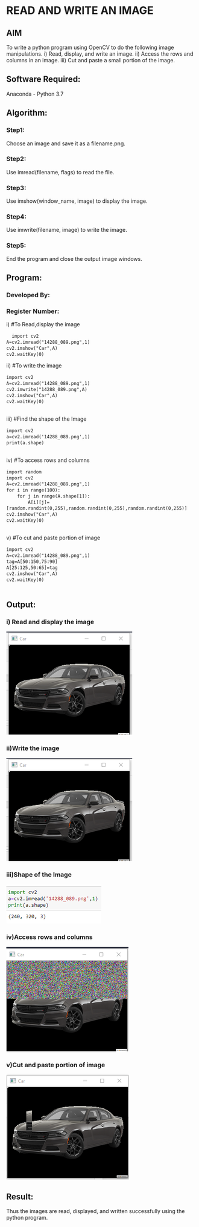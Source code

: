 # READ AND WRITE AN IMAGE
## AIM
To write a python program using OpenCV to do the following image manipulations.
i) Read, display, and write an image.
ii) Access the rows and columns in an image.
iii) Cut and paste a small portion of the image.

## Software Required:
Anaconda - Python 3.7
## Algorithm:
### Step1:
Choose an image and save it as a filename.png.
### Step2:
Use imread(filename, flags) to read the file.
### Step3:
Use imshow(window_name, image) to display the image.
### Step4:
Use imwrite(filename, image) to write the image.
### Step5:
End the program and close the output image windows.
## Program:
### Developed By:
### Register Number: 
i) #To Read,display the image
```
  import cv2
A=cv2.imread("14288_089.png",1)
cv2.imshow("Car",A)
cv2.waitKey(0)
```
ii) #To write the image
```
import cv2
A=cv2.imread("14288_089.png",1)
cv2.imwrite("14288_089.png",A)
cv2.imshow("Car",A)
cv2.waitKey(0)


```
iii) #Find the shape of the Image
```
import cv2
a=cv2.imread('14288_089.png',1)
print(a.shape)


```
iv) #To access rows and columns
```
import random
import cv2
A=cv2.imread("14288_089.png",1)
for i in range(100):
    for j in range(A.shape[1]):
        A[i][j]=[random.randint(0,255),random.randint(0,255),random.randint(0,255)]
cv2.imshow("Car",A)
cv2.waitKey(0)


```
v) #To cut and paste portion of image
```
import cv2
A=cv2.imread("14288_089.png",1)
tag=A[50:150,75:90]
A[25:125,50:65]=tag
cv2.imshow("Car",A)
cv2.waitKey(0)


```

## Output:

### i) Read and display the image

![inp](1.png)


### ii)Write the image


![inp](1.png)


### iii)Shape of the Image


![inp](4.png)


### iv)Access rows and columns

![inp](2.png)


### v)Cut and paste portion of image

![inp](3.png)

## Result:
Thus the images are read, displayed, and written successfully using the python program.


